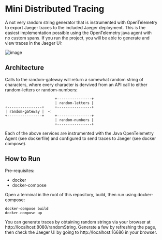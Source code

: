 # Mini Distributed Tracing
A not very random string generator that is instrumented with OpenTelemetry to export Jaeger traces to the included Jaeger deployment. This is the easiest implementation possible using the OpenTelemetry java agent with no custom spans. If you run the project, you will be able to generate and view traces in the Jaeger UI:

![image](https://user-images.githubusercontent.com/7340923/188333657-e09aa135-2b95-4df2-bf87-6e1e75bc20c0.png)

## Architecture
Calls to the random-gateway will return a somewhat random string of characters, where every character is dervived from an API call to either random-letters or random-numbers:

```
                       +----------------+
                       | random-letters |
+----------------+     +----------------+
| random-gateway |  <
+----------------+     +----------------+
                       | random-numbers |
                       +----------------+
```

Each of the above services are instrumented with the Java OpenTelemetry Agent (see dockerfile) and configured to send traces to Jaeger (see docker compose).

## How to Run

Pre-requisites:
* docker
* docker-compose

Open a terminal in the root of this repository, build, then run using docker-compose:
```
docker-compose build
docker-compose up
```
You can generate traces by obtaining random strings via your browser at http://localhost:8080/randomString. Generate a few by refreshing the page, then check the Jaeger UI by going to http://localhost:16686 in your browser.

